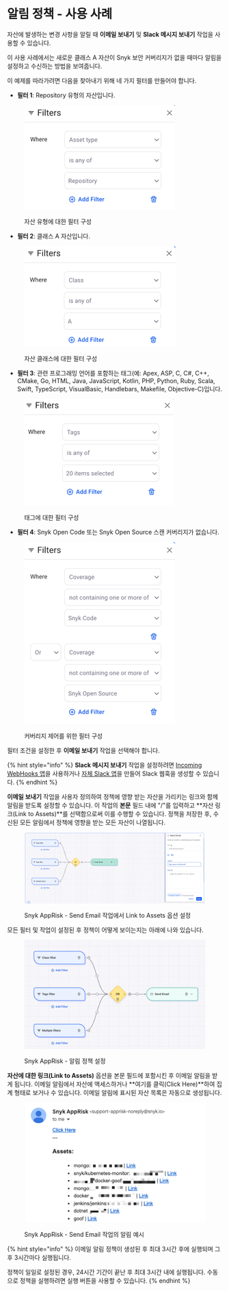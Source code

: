 # 알림 정책 - 사용 사례

자산에 발생하는 변경 사항을 알릴 때 **이메일 보내기** 및 **Slack 메시지 보내기** 작업을 사용할 수 있습니다.

이 사용 사례에서는 새로운 클래스 A 자산이 Snyk 보안 커버리지가 없을 때마다 알림을 설정하고 수신하는 방법을 보여줍니다.

이 예제를 따라가려면 다음을 찾아내기 위해 네 가지 필터를 만들어야 합니다.

* **필터 1**: Repository 유형의 자산입니다.

<figure><img src="../../../../.gitbook/assets/image (206).png" alt="자산 유형에 대한 필터 구성" width="352"><figcaption><p>자산 유형에 대한 필터 구성</p></figcaption></figure>

* **필터 2**: 클래스 A 자산입니다.

<figure><img src="../../../../.gitbook/assets/image (223).png" alt="자산 클래스에 대한 필터 구성" width="354"><figcaption><p>자산 클래스에 대한 필터 구성</p></figcaption></figure>

* **필터 3**: 관련 프로그래밍 언어를 포함하는 태그(예: Apex, ASP, C, C#, C++, CMake, Go, HTML, Java, JavaScript, Kotlin, PHP, Python, Ruby, Scala, Swift, TypeScript, VisualBasic, Handlebars, Makefile, Objective-C)입니다.

<figure><img src="../../../../.gitbook/assets/image (236).png" alt="태그에 대한 필터 구성" width="349"><figcaption><p>태그에 대한 필터 구성</p></figcaption></figure>

* **필터 4**: Snyk Open Code 또는 Snyk Open Source 스캔 커버리지가 없습니다.

<figure><img src="../../../../.gitbook/assets/Coverage filter.png" alt="커버리지 제어를 위한 필터 구성" width="353"><figcaption><p>커버리지 제어를 위한 필터 구성</p></figcaption></figure>

필터 조건을 설정한 후 **이메일 보내기** 작업을 선택해야 합니다.

{% hint style="info" %}
**Slack 메시지 보내기** 작업을 설정하려면 [Incoming WebHooks 앱](https://slack.com/apps/A0F7XDUAZ-incoming-webhooks)을 사용하거나 [자체 Slack 앱](https://api.slack.com/incoming-webhooks)을 만들어 Slack 웹훅을 생성할 수 있습니다.
{% endhint %}

**이메일 보내기** 작업을 사용자 정의하여 정책에 영향 받는 자산을 가리키는 링크와 함께 알림을 받도록 설정할 수 있습니다. 이 작업의 **본문** 필드 내에 "/"를 입력하고 **자산 링크(Link to Assets)**를 선택함으로써 이를 수행할 수 있습니다. 정책을 저장한 후, 수신된 모든 알림에서 정책에 영향을 받는 모든 자산이 나열됩니다.

<figure><img src="../../../../.gitbook/assets/image (509).png" alt="Snyk AppRisk - Send Email 작업에서 Link to Assets 옵션 설정 "><figcaption><p>Snyk AppRisk - Send Email 작업에서 Link to Assets 옵션 설정 </p></figcaption></figure>

모든 필터 및 작업이 설정된 후 정책이 어떻게 보이는지는 아래에 나와 있습니다.

<figure><img src="../../../../.gitbook/assets/image (508).png" alt="Snyk AppRisk - 알림 정책 설정"><figcaption><p>Snyk AppRisk - 알림 정책 설정</p></figcaption></figure>

**자산에 대한 링크(Link to Assets)** 옵션을 본문 필드에 포함시킨 후 이메일 알림을 받게 됩니다. 이메일 알림에서 자산에 액세스하거나 **여기를 클릭(Click Here)**하여 집계 형태로 보거나 수 있습니다. 이메일 알림에 표시된 자산 목록은 자동으로 생성됩니다.

<figure><img src="../../../../.gitbook/assets/image (510).png" alt="Snyk AppRisk - Send Email 작업의 알림 예시"><figcaption><p>Snyk AppRisk - Send Email 작업의 알림 예시</p></figcaption></figure>

{% hint style="info" %}
이메일 알림 정책이 생성된 후 최대 3시간 후에 실행되며 그 후 3시간마다 실행됩니다.

정책이 일일로 설정된 경우, 24시간 기간이 끝난 후 최대 3시간 내에 실행됩니다. 수동으로 정책을 실행하려면 실행 버튼을 사용할 수 있습니다.
{% endhint %}